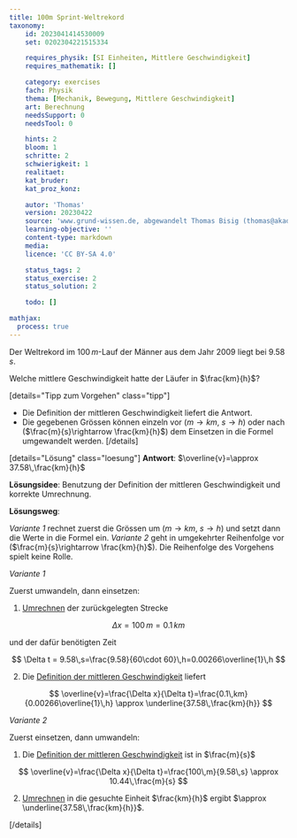 ```yaml
---
title: 100m Sprint-Weltrekord
taxonomy:
	id: 2023041414530009
	set: 0202304221515334

	requires_physik: [SI Einheiten, Mittlere Geschwindigkeit]
	requires_mathematik: []

	category: exercises
	fach: Physik
	thema: [Mechanik, Bewegung, Mittlere Geschwindigkeit]
	art: Berechnung
	needsSupport: 0
	needsTool: 0

	hints: 2
	bloom: 1
	schritte: 2
	schwierigkeit: 1
	realitaet: 
	kat_bruder:
	kat_proz_konz: 

	autor: 'Thomas'
	version: 20230422
	source: 'www.grund-wissen.de, abgewandelt Thomas Bisig (thomas@akademix.ch)'
	learning-objective: ''
	content-type: markdown
	media:
	licence: 'CC BY-SA 4.0'

	status_tags: 2
	status_exercise: 2
	status_solution: 2

	todo: []

mathjax:
  process: true
---
```

Der Weltrekord im $100\,m$-Lauf der Männer aus dem Jahr 2009 liegt bei $9.58\,s$.

Welche mittlere Geschwindigkeit hatte der Läufer in $\frac{km}{h}$?


[details="Tipp zum Vorgehen" class="tipp"]
- Die Definition der mittleren Geschwindigkeit liefert die Antwort.
- Die gegebenen Grössen können einzeln vor ($m\rightarrow km$, $s\rightarrow h$) oder nach ($\frac{m}{s}\rightarrow \frac{km}{h}$) dem Einsetzen in die Formel umgewandelt werden.
[/details]

[details="Lösung" class="loesung"]
**Antwort**: $\overline{v}=\approx 37.58\,\frac{km}{h}$

**Lösungsidee**: Benutzung der Definition der mittleren Geschwindigkeit und korrekte Umrechnung.

**Lösungsweg**:

_Variante 1_ rechnet zuerst die Grössen um ($m\rightarrow km$, $s\rightarrow h$) und setzt dann die Werte in die Formel ein. _Variante 2_ geht in umgekehrter Reihenfolge vor ($\frac{m}{s}\rightarrow \frac{km}{h}$). Die Reihenfolge des Vorgehens spielt keine Rolle.

_Variante 1_

Zuerst umwandeln, dann einsetzen:

1. [Umrechnen](/konzepte/konzept-1) der zurückgelegten Strecke

$$
\Delta x = 100\,m=0.1\,km
$$ 

und der dafür benötigten Zeit

$$
\Delta t = 9.58\,s=\frac{9.58}{60\cdot 60}\,h=0.00266\overline{1}\,h
$$

2. Die [Definition der mittleren Geschwindigkeit](/konzepte/konzept-1) liefert

$$
\overline{v}=\frac{\Delta x}{\Delta t}=\frac{0.1\,km}{0.00266\overline{1}\,h} \approx \underline{37.58\,\frac{km}{h}}
$$

_Variante 2_

Zuerst einsetzen, dann umwandeln:

1. Die [Definition der mittleren Geschwindigkeit](/konzepte/konzept-1) ist in $\frac{m}{s}$

$$
\overline{v}=\frac{\Delta x}{\Delta t}=\frac{100\,m}{9.58\,s} \approx 10.44\,\frac{m}{s}
$$

2. [Umrechnen](/konzepte/konzept-1) in die gesuchte Einheit $\frac{km}{h}$ ergibt $\approx \underline{37.58\,\frac{km}{h}}$.

[/details]